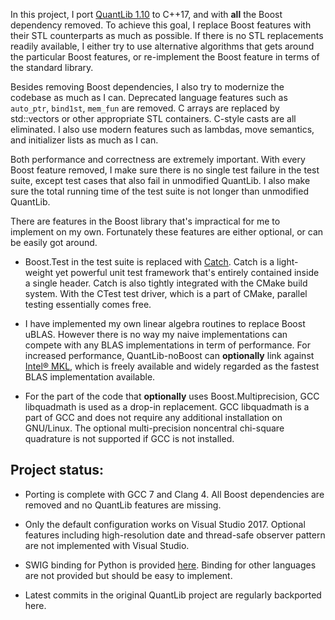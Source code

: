 In this project, I port [QuantLib 1.10](https://github.com/lballabio/QuantLib) to C++17, and with **all** the Boost dependency removed. To achieve this goal, I replace Boost features with their STL counterparts as much as possible. If there is no STL replacements readily available, I either try to use alternative algorithms that gets around the particular Boost features, or re-implement the Boost feature in terms of the standard library. 

Besides removing Boost dependencies, I also try to modernize the codebase as much as I can. Deprecated language features such as `auto_ptr`, `bind1st`, `mem_fun` are removed. C arrays are replaced by std::vectors or other appropriate STL containers. C-style casts are all eliminated. I also use modern features such as lambdas, move semantics, and initializer lists as much as I can.

Both performance and correctness are extremely important. With every Boost feature removed, I make sure there is no single test failure in the test suite, except test cases that also fail in unmodified QuantLib. I also make sure the total running time of the test suite is not longer than unmodified QuantLib.

There are features in the Boost library that's impractical for me to implement on my own. Fortunately these features are either optional, or can be easily got around.

* Boost.Test in the test suite is replaced with [Catch](https://github.com/philsquared/Catch). Catch is a light-weight yet powerful unit test framework that's entirely contained inside a single header. Catch is also tightly integrated with the CMake build system. With the CTest test driver, which is a part of CMake, parallel testing essentially comes free.

* I have implemented my own linear algebra routines to replace Boost uBLAS. However there is no way my naive implementations can compete with any BLAS implementations in term of performance. For increased performance, QuantLib-noBoost can **optionally** link against [Intel® MKL](https://software.intel.com/en-us/mkl), which is freely available and widely regarded as the fastest BLAS implementation available.

* For the part of the code that **optionally** uses Boost.Multiprecision, GCC libquadmath is used as a drop-in replacement. GCC libquadmath is a part of GCC and does not require any additional installation on GNU/Linux. The optional multi-precision noncentral chi-square quadrature is not supported if GCC is not installed.

## Project status:
* Porting is complete with GCC 7 and Clang 4. All Boost dependencies are removed and no QuantLib features are missing.

* Only the default configuration works on Visual Studio 2017. Optional features including high-resolution date and thread-safe observer pattern are not implemented with Visual Studio.

* SWIG binding for Python is provided [here](https://github.com/haozhangphd/QuantLib-noBoost-SWIG). Binding for other languages are not provided but should be easy to implement.

* Latest commits in the original QuantLib project are regularly backported here.
